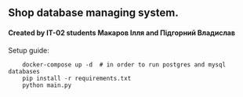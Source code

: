 ## Shop database managing system.
#### Created by IT-02 students Макаров Ілля and Підгорний Владислав

Setup guide:  

        docker-compose up -d  # in order to run postgres and mysql databases
        pip install -r requirements.txt
        python main.py
